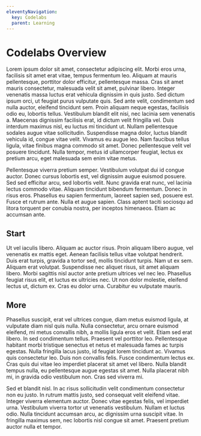 ```yaml
---
eleventyNavigation:
  key: Codelabs
  parent: Learning
---
```


# Codelabs Overview

Lorem ipsum dolor sit amet, consectetur adipiscing elit. Morbi eros urna, facilisis sit amet erat vitae, tempus fermentum leo. Aliquam at mauris pellentesque, porttitor dolor efficitur, pellentesque massa. Cras sit amet mauris consectetur, malesuada velit sit amet, pulvinar libero. Integer venenatis massa luctus erat vehicula dignissim in quis justo. Sed dictum ipsum orci, ut feugiat purus vulputate quis. Sed ante velit, condimentum sed nulla auctor, eleifend tincidunt sem. Proin aliquam neque egestas, facilisis odio eu, lobortis tellus. Vestibulum blandit elit nisi, nec lacinia sem venenatis a. Maecenas dignissim facilisis erat, id dictum velit fringilla vel. Duis interdum maximus nisl, eu luctus mi tincidunt ut. Nullam pellentesque sodales augue vitae sollicitudin. Suspendisse magna dolor, luctus blandit vehicula id, congue vitae velit. Vivamus eu augue leo. Nam faucibus tellus ligula, vitae finibus magna commodo sit amet. Donec pellentesque velit vel posuere tincidunt. Nulla tempor, metus id ullamcorper feugiat, lectus ex pretium arcu, eget malesuada sem enim vitae metus.

Pellentesque viverra pretium semper. Vestibulum volutpat dui id congue auctor. Donec cursus lobortis est, vel dignissim augue euismod posuere. Sed sed efficitur arcu, sed lobortis velit. Nunc gravida erat nunc, vel lacinia lectus commodo vitae. Aliquam tincidunt bibendum fermentum. Donec in risus eros. Phasellus eu sapien fermentum, laoreet sapien sed, posuere est. Fusce et rutrum ante. Nulla et augue sapien. Class aptent taciti sociosqu ad litora torquent per conubia nostra, per inceptos himenaeos. Etiam ac accumsan ante.

## Start

Ut vel iaculis libero. Aliquam ac auctor risus. Proin aliquam libero augue, vel venenatis ex mattis eget. Aenean facilisis tellus vitae volutpat hendrerit. Duis erat turpis, gravida a tortor sed, mollis tincidunt turpis. Nam ut ex sem. Aliquam erat volutpat. Suspendisse nec aliquet risus, sit amet aliquam libero. Morbi sagittis nisl auctor ante pretium ultrices vel nec leo. Phasellus feugiat risus elit, et luctus ex ultricies nec. Ut non dolor molestie, eleifend lectus ut, dictum ex. Cras eu dolor urna. Curabitur eu vulputate mauris.

## More

Phasellus suscipit, erat vel ultrices congue, diam metus euismod ligula, at vulputate diam nisl quis nulla. Nulla consectetur, arcu ornare euismod eleifend, mi metus convallis nibh, a mollis ligula eros et velit. Etiam sed erat libero. In sed condimentum tellus. Praesent vel porttitor leo. Pellentesque habitant morbi tristique senectus et netus et malesuada fames ac turpis egestas. Nulla fringilla lacus justo, id feugiat lorem tincidunt ac. Vivamus quis consectetur leo. Duis non convallis felis. Fusce condimentum lectus ex. Cras quis dui vitae leo imperdiet placerat sit amet vel libero. Nulla blandit tempus nulla, eu pellentesque augue egestas sit amet. Nulla placerat nibh mi, in gravida odio vestibulum non. Cras sed viverra mi.

Sed et blandit nisl. In ac risus sollicitudin velit condimentum consectetur non eu justo. In rutrum mattis justo, sed consequat velit eleifend vitae. Integer viverra elementum auctor. Donec vitae egestas felis, vel imperdiet urna. Vestibulum viverra tortor ut venenatis vestibulum. Nullam et luctus odio. Nulla tincidunt accumsan arcu, ac dignissim urna suscipit vitae. In fringilla maximus sem, nec lobortis nisl congue sit amet. Praesent pretium auctor nulla et tempor.
